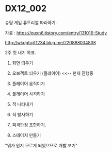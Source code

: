 # DX12_002
슈팅 게임 튜토리얼 따라하기.



자료 : https://quxn6.tistory.com/entry/131016-Study

http://wkdghcjf1234.blog.me/220888004838


2주 컷 내기 목표.



1. 화면 띄우기

2. 오브젝트 띄우기 (플레이어)  <<-- 현재 진행중

3. 플레이어 움직이기

4. 플레이어 사격하기

5. 적 나타내기

6. 적 발사하기

7. 피격판정 조합하기.

8. 스테이지 만들기



"뭐가 뭔지 모르게 되었으므로 개발 포기" 